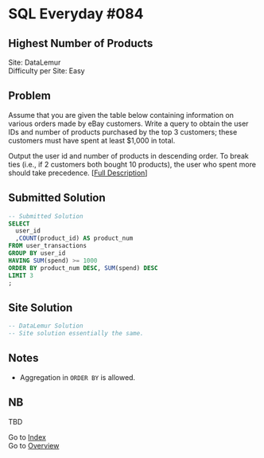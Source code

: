 # SQL Everyday \#084

## Highest Number of Products

Site: DataLemur\
Difficulty per Site: Easy

## Problem

Assume that you are given the table below containing information on various orders made by eBay customers. Write a query to obtain the user IDs and number of products purchased by the top 3 customers; these customers must have spent at least $1,000 in total.

Output the user id and number of products in descending order. To break ties (i.e., if 2 customers both bought 10 products), the user who spent more should take precedence. [[Full Description](https://datalemur.com/questions/sql-highest-products)]

## Submitted Solution

```sql
-- Submitted Solution
SELECT
  user_id
  ,COUNT(product_id) AS product_num
FROM user_transactions
GROUP BY user_id
HAVING SUM(spend) >= 1000
ORDER BY product_num DESC, SUM(spend) DESC
LIMIT 3
;
```

## Site Solution

```sql
-- DataLemur Solution 
-- Site solution essentially the same.
```

## Notes

* Aggregation in `ORDER BY` is allowed.

## NB

TBD

Go to [Index](../?tab=readme-ov-file#index)\
Go to [Overview](../?tab=readme-ov-file)
